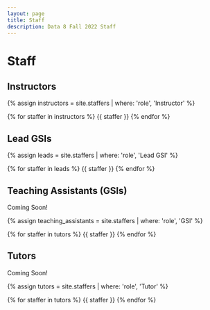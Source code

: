 ```yaml
---
layout: page
title: Staff
description: Data 8 Fall 2022 Staff
---
```


# Staff

## Instructors

{% assign instructors = site.staffers | where: 'role', 'Instructor' %}
<div class="role flex">
{% for staffer in instructors %}
{{ staffer }}
{% endfor %}
</div>

## Lead GSIs

{% assign leads = site.staffers | where: 'role', 'Lead GSI' %}
<div class="role flex">
{% for staffer in leads %}
{{ staffer }}
{% endfor %}
</div>

## Teaching Assistants (GSIs)

Coming Soon!

{% assign teaching_assistants = site.staffers | where: 'role', 'GSI' %}
<div class="role flex">
{% for staffer in tutors %}
{{ staffer }}
{% endfor %}
</div>

## Tutors

Coming Soon!

{% assign tutors = site.staffers | where: 'role', 'Tutor' %}
<div class="role flex">
{% for staffer in tutors %}
{{ staffer }}
{% endfor %}
</div>
